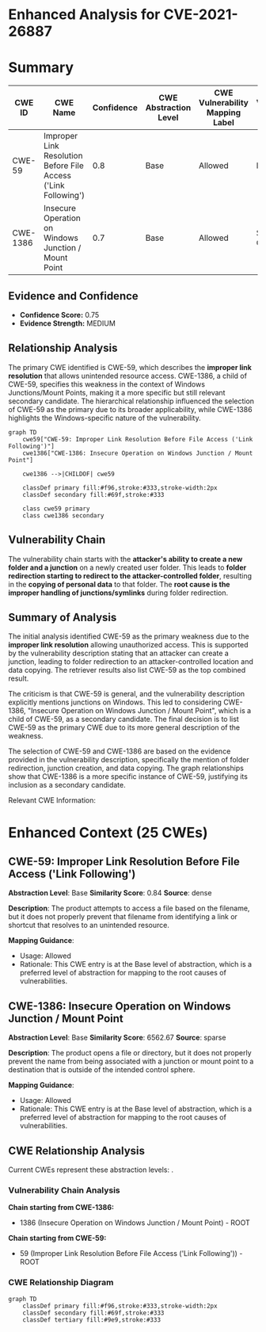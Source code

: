 # Enhanced Analysis for CVE-2021-26887

# Summary
| CWE ID | CWE Name | Confidence | CWE Abstraction Level | CWE Vulnerability Mapping Label | CWE-Vulnerability Mapping Notes |
|---|---|---|---|---|---|
| CWE-59 | Improper Link Resolution Before File Access ('Link Following') | 0.8 | Base | Allowed | Primary CWE |
| CWE-1386 | Insecure Operation on Windows Junction / Mount Point | 0.7 | Base | Allowed | Secondary Candidate |

## Evidence and Confidence

*   **Confidence Score:** 0.75
*   **Evidence Strength:** MEDIUM

## Relationship Analysis
The primary CWE identified is CWE-59, which describes the **improper link resolution** that allows unintended resource access. CWE-1386, a child of CWE-59, specifies this weakness in the context of Windows Junctions/Mount Points, making it a more specific but still relevant secondary candidate. The hierarchical relationship influenced the selection of CWE-59 as the primary due to its broader applicability, while CWE-1386 highlights the Windows-specific nature of the vulnerability.

```mermaid
graph TD
    cwe59["CWE-59: Improper Link Resolution Before File Access ('Link Following')"]
    cwe1386["CWE-1386: Insecure Operation on Windows Junction / Mount Point"]

    cwe1386 -->|CHILDOF| cwe59

    classDef primary fill:#f96,stroke:#333,stroke-width:2px
    classDef secondary fill:#69f,stroke:#333
    
    class cwe59 primary
    class cwe1386 secondary
```

## Vulnerability Chain
The vulnerability chain starts with the **attacker's ability to create a new folder and a junction** on a newly created user folder. This leads to **folder redirection starting to redirect to the attacker-controlled folder**, resulting in the **copying of personal data** to that folder. The **root cause is the improper handling of junctions/symlinks** during folder redirection.

## Summary of Analysis
The initial analysis identified CWE-59 as the primary weakness due to the **improper link resolution** allowing unauthorized access. This is supported by the vulnerability description stating that an attacker can create a junction, leading to folder redirection to an attacker-controlled location and data copying. The retriever results also list CWE-59 as the top combined result.

The criticism is that CWE-59 is general, and the vulnerability description explicitly mentions junctions on Windows. This led to considering CWE-1386, "Insecure Operation on Windows Junction / Mount Point", which is a child of CWE-59, as a secondary candidate. The final decision is to list CWE-59 as the primary CWE due to its more general description of the weakness.

The selection of CWE-59 and CWE-1386 are based on the evidence provided in the vulnerability description, specifically the mention of folder redirection, junction creation, and data copying. The graph relationships show that CWE-1386 is a more specific instance of CWE-59, justifying its inclusion as a secondary candidate.

Relevant CWE Information:

# Enhanced Context (25 CWEs)

## CWE-59: Improper Link Resolution Before File Access ('Link Following')
**Abstraction Level**: Base
**Similarity Score**: 0.84
**Source**: dense

**Description**:
The product attempts to access a file based on the filename, but it does not properly prevent that filename from identifying a link or shortcut that resolves to an unintended resource.

**Mapping Guidance**:
- Usage: Allowed
- Rationale: This CWE entry is at the Base level of abstraction, which is a preferred level of abstraction for mapping to the root causes of vulnerabilities.

## CWE-1386: Insecure Operation on Windows Junction / Mount Point
**Abstraction Level**: Base
**Similarity Score**: 6562.67
**Source**: sparse

**Description**:
The product opens a file or directory, but it does not properly prevent the name from being associated with a junction or mount point to a destination that is outside of the intended control sphere.

**Mapping Guidance**:
- Usage: Allowed
- Rationale: This CWE entry is at the Base level of abstraction, which is a preferred level of abstraction for mapping to the root causes of vulnerabilities.


## CWE Relationship Analysis

Current CWEs represent these abstraction levels: .


### Vulnerability Chain Analysis

**Chain starting from CWE-1386:**
- 1386 (Insecure Operation on Windows Junction / Mount Point) - ROOT


**Chain starting from CWE-59:**
- 59 (Improper Link Resolution Before File Access ('Link Following')) - ROOT



### CWE Relationship Diagram

```mermaid
graph TD
    classDef primary fill:#f96,stroke:#333,stroke-width:2px
    classDef secondary fill:#69f,stroke:#333
    classDef tertiary fill:#9e9,stroke:#333
```